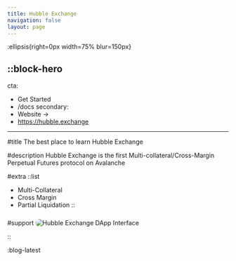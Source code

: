 ```yaml
---
title: Hubble Exchange
navigation: false
layout: page
---
```


:ellipsis{right=0px width=75% blur=150px}

::block-hero
---
cta:
  - Get Started
  - /docs
secondary:
  - Website   →
  - https://hubble.exchange
---

#title
The best place to learn Hubble Exchange

#description
Hubble Exchange is the first Multi-collateral/Cross-Margin Perpetual Futures protocol on Avalanche

#extra
  ::list
  - Multi-Collateral
  - Cross Margin
  - Partial Liquidation
  ::

#support
<img src="/content/interface.png" alt="Hubble Exchange DApp Interface" style="border-radius: 10px; margin-top: 10px" />

::


:blog-latest
